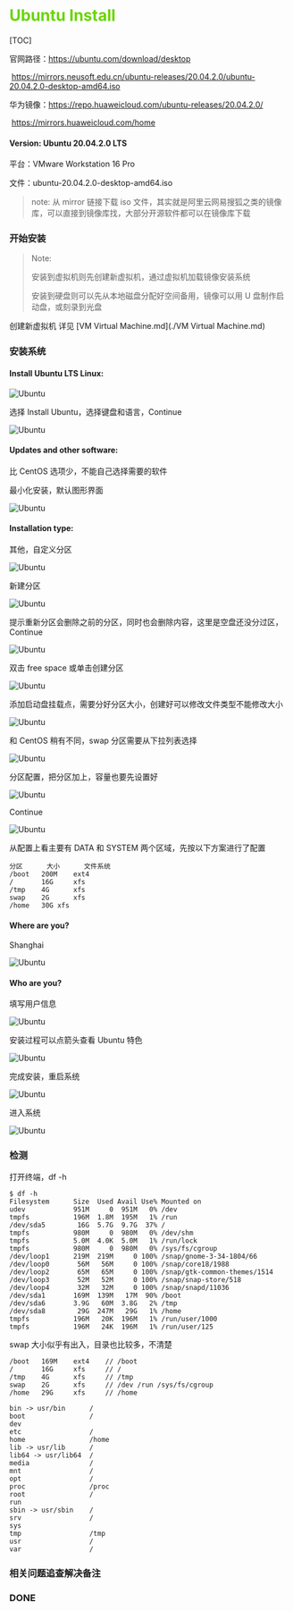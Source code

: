 # <font color=#69D600>Ubuntu Install</font>

[TOC]

官网路径：https://ubuntu.com/download/desktop

​				   https://mirrors.neusoft.edu.cn/ubuntu-releases/20.04.2.0/ubuntu-20.04.2.0-desktop-amd64.iso

华为镜像：https://repo.huaweicloud.com/ubuntu-releases/20.04.2.0/

​				   https://mirrors.huaweicloud.com/home

#### Version: Ubuntu 20.04.2.0 LTS

平台：VMware Workstation 16 Pro

文件：ubuntu-20.04.2.0-desktop-amd64.iso

> note: 从 mirror 链接下载 iso 文件，其实就是阿里云网易搜狐之类的镜像库，可以直接到镜像库找，大部分开源软件都可以在镜像库下载



### 开始安装

> Note:
>
> 安装到虚拟机则先创建新虚拟机，通过虚拟机加载镜像安装系统
>
> 安装到硬盘则可以先从本地磁盘分配好空间备用，镜像可以用 U 盘制作启动盘，或刻录到光盘

创建新虚拟机 详见 [VM Virtual Machine.md](./VM Virtual Machine.md)



### 安装系统

#### Install Ubuntu LTS Linux:

![Ubuntu](./images/Ubuntu/Ubuntu019.jpg "Install Ubuntu") 

选择 Install Ubuntu，选择键盘和语言，Continue

![Ubuntu](./images/Ubuntu/Ubuntu020.jpg "选择键盘和语言") 



#### Updates and other software:

比 CentOS 选项少，不能自己选择需要的软件

最小化安装，默认图形界面

![Ubuntu](./images/Ubuntu/Ubuntu021.jpg "最小化安装") 



#### Installation type:

其他，自定义分区

![Ubuntu](./images/Ubuntu/Ubuntu022.jpg "Installation type") 

新建分区

![Ubuntu](./images/Ubuntu/Ubuntu023.jpg "Installation type") 

提示重新分区会删除之前的分区，同时也会删除内容，这里是空盘还没分过区，Continue

![Ubuntu](./images/Ubuntu/Ubuntu024.jpg "Create new empty partition table") 

双击 free space 或单击创建分区

![Ubuntu](./images/Ubuntu/Ubuntu025.jpg "Create new empty partition table") 

添加启动盘挂载点，需要分好分区大小，创建好可以修改文件类型不能修改大小

![Ubuntu](./images/Ubuntu/Ubuntu026.png "/root") 

和 CentOS 稍有不同，swap 分区需要从下拉列表选择

![Ubuntu](./images/Ubuntu/Ubuntu027.jpg "分区配置") 

分区配置，把分区加上，容量也要先设置好

![Ubuntu](./images/Ubuntu/Ubuntu028.jpg "添加挂载点") 

Continue

![Ubuntu](./images/Ubuntu/Ubuntu029.jpg "Continue") 

从配置上看主要有 DATA 和 SYSTEM 两个区域，先按以下方案进行了配置

```
分区		大小		文件系统
/boot	200M	ext4
/		16G		xfs
/tmp	4G		xfs
swap	2G		xfs
/home	30G	xfs
```



#### Where are you?

Shanghai

![Ubuntu](./images/Ubuntu/Ubuntu030.jpg "Shanghai") 



#### Who are you?

填写用户信息

![Ubuntu](./images/Ubuntu/Ubuntu031.png "Who") 

安装过程可以点箭头查看 Ubuntu 特色

![Ubuntu](./images/Ubuntu/Ubuntu032.jpg "设密码") 

完成安装，重启系统

![Ubuntu](./images/Ubuntu/Ubuntu033.jpg "Installation Complete") 

进入系统

![Ubuntu](./images/Ubuntu/Ubuntu034.png "进入系统") 





### 检测

打开终端，df -h

```
$ df -h
Filesystem      Size  Used Avail Use% Mounted on
udev            951M     0  951M   0% /dev
tmpfs           196M  1.8M  195M   1% /run
/dev/sda5        16G  5.7G  9.7G  37% /
tmpfs           980M     0  980M   0% /dev/shm
tmpfs           5.0M  4.0K  5.0M   1% /run/lock
tmpfs           980M     0  980M   0% /sys/fs/cgroup
/dev/loop1      219M  219M     0 100% /snap/gnome-3-34-1804/66
/dev/loop0       56M   56M     0 100% /snap/core18/1988
/dev/loop2       65M   65M     0 100% /snap/gtk-common-themes/1514
/dev/loop3       52M   52M     0 100% /snap/snap-store/518
/dev/loop4       32M   32M     0 100% /snap/snapd/11036
/dev/sda1       169M  139M   17M  90% /boot
/dev/sda6       3.9G   60M  3.8G   2% /tmp
/dev/sda8        29G  247M   29G   1% /home
tmpfs           196M   20K  196M   1% /run/user/1000
tmpfs           196M   24K  196M   1% /run/user/125
```

swap 大小似乎有出入，目录也比较多，不清楚

```
/boot	169M	ext4	// /boot
/		16G		xfs		// /
/tmp	4G		xfs		// /tmp
swap	2G		xfs		// /dev /run /sys/fs/cgroup
/home	29G		xfs		// /home
```

```
bin -> usr/bin		/
boot				/
dev				
etc					/
home				/home
lib -> usr/lib		/
lib64 -> usr/lib64	/
media				/
mnt					/
opt					/
proc				/proc
root				/
run				
sbin -> usr/sbin	/
srv					/
sys				
tmp					/tmp
usr					/
var					/
```



### 相关问题追查解决备注






### DONE




